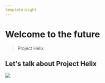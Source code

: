 ```yaml
---
template:Light
---
```


# Welcome to the future
> Project Helix

## Let's talk about Project Helix
![](https://marvel.adobe.com:8033/image_assets/slate/dedec140-c29b-4464-9ce0-5eef040b96cd/images/7d1f50eb-d0bc-4cec-856c-3af6f2f9e737.jpg?asset_id=b26b15eb-1d04-45c9-aa96-32a2f75ddb6e&img_etag=58b0d75707c543d5da8ac632e781cbb3&size=1000)
